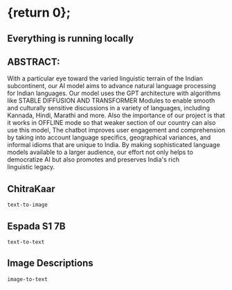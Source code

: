 # {return 0};

## Everything is running locally

## ABSTRACT:
With a particular eye toward the varied linguistic terrain of the Indian subcontinent, our AI model aims to advance natural language processing for Indian languages. Our model uses the GPT architecture with algorithms like STABLE DIFFUSION AND TRANSFORMER Modules to enable smooth and culturally sensitive discussions in a variety of languages, including Kannada, Hindi, Marathi and more. Also the importance of our project is that it works in OFFLINE mode so that weaker section of our country can also use this model, The chatbot improves user engagement and comprehension by taking into account language specifics, geographical variances, and informal idioms that are unique to India. By making sophisticated language models available to a larger audience, our effort not only helps to democratize AI but also promotes and preserves India's rich linguistic legacy.

## ChitraKaar
`text-to-image`

## Espada S1 7B
`text-to-text`

## Image Descriptions
`image-to-text`
